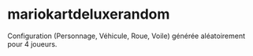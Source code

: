 # mariokartdeluxerandom
Configuration (Personnage, Véhicule, Roue, Voile) générée aléatoirement pour 4 joueurs.
